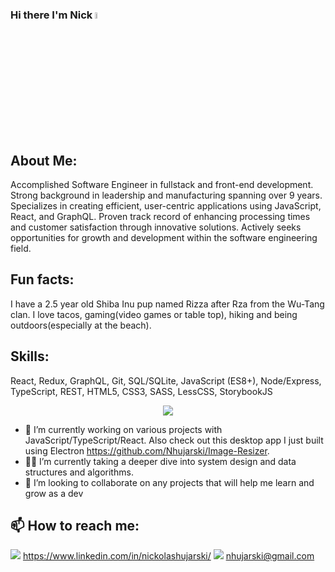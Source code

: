 ### Hi there I'm Nick <img src="https://media.giphy.com/media/hvRJCLFzcasrR4ia7z/giphy.gif" width="5%">


## About Me:

Accomplished Software Engineer in fullstack and front-end development. Strong background in leadership and manufacturing spanning over 9 years. Specializes in creating efficient, user-centric applications using JavaScript, React, and GraphQL. Proven track record of enhancing processing times and customer satisfaction through innovative solutions. Actively seeks opportunities for growth and development within the software engineering field.

## Fun facts: 
I have a 2.5 year old Shiba Inu pup named Rizza after Rza from the Wu-Tang clan. I love tacos, gaming(video games or table top), hiking and being outdoors(especially at the beach).


## Skills: 
React, Redux, GraphQL, Git, SQL/SQLite, JavaScript (ES8+), Node/Express, TypeScript, REST, HTML5, CSS3, SASS, LessCSS, StorybookJS

<p align="center">
  <a href="https://skillicons.dev">
    <img src="https://skillicons.dev/icons?i=react,redux,graphql,git,mysql,js,nodejs,ts,html,css,sass" />
  </a>
</p>


- 🔭 I’m currently working on various projects with JavaScript/TypeScript/React. 
     Also check out this desktop app I just built using Electron    https://github.com/Nhujarski/Image-Resizer.
- 👨‍💻 I’m currently taking a deeper dive into system design and data structures and algorithms. 
- 🤝 I’m looking to collaborate on any projects that will help me learn and grow as a dev
## 📫 How to reach me: 
<img src='https://img.shields.io/badge/LinkedIn-0077B5?style=for-the-badge&logo=linkedin&logoColor=white' /> https://www.linkedin.com/in/nickolashujarski/
<img src='https://img.shields.io/badge/Gmail-D14836?style=for-the-badge&logo=gmail&logoColor=white' /> nhujarski@gmail.com

